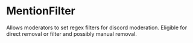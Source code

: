# MentionFilter
Allows moderators to set regex filters for discord moderation. Eligible for direct removal or filter and possibly manual removal.
